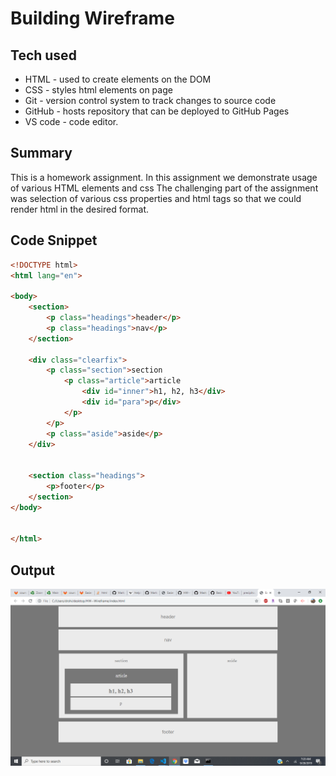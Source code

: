 # Building Wireframe

## Tech used 
 - HTML - used to create elements on the DOM
 - CSS - styles html elements on page
 - Git - version control system to track changes to source code
 - GitHub - hosts repository that can be deployed to GitHub Pages
 - VS code - code editor.

## Summary

This is a homework assignment.
In this assignment we demonstrate usage of various HTML elements and css
The challenging part of the assignment was selection of various css properties and html tags so that we could render html in the desired format.

## Code Snippet

```html
<!DOCTYPE html>
<html lang="en">

<body>
    <section>
        <p class="headings">header</p>
        <p class="headings">nav</p>
    </section>

    <div class="clearfix">
        <p class="section">section
            <p class="article">article
                <div id="inner">h1, h2, h3</div>
                <div id="para">p</div>
            </p>
        </p>
        <p class="aside">aside</p>
    </div>


    <section class="headings">
        <p>footer</p>
    </section>
</body>


</html>
```
## Output
![Rendered HTML](https://github.com/ShipraD25/HW--Wireframe/blob/master/output.png)
